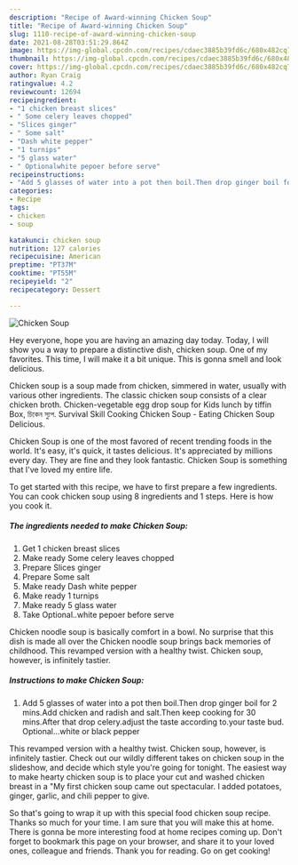 ```yaml
---
description: "Recipe of Award-winning Chicken Soup"
title: "Recipe of Award-winning Chicken Soup"
slug: 1110-recipe-of-award-winning-chicken-soup
date: 2021-08-28T03:51:29.864Z
image: https://img-global.cpcdn.com/recipes/cdaec3885b39fd6c/680x482cq70/chicken-soup-recipe-main-photo.jpg
thumbnail: https://img-global.cpcdn.com/recipes/cdaec3885b39fd6c/680x482cq70/chicken-soup-recipe-main-photo.jpg
cover: https://img-global.cpcdn.com/recipes/cdaec3885b39fd6c/680x482cq70/chicken-soup-recipe-main-photo.jpg
author: Ryan Craig
ratingvalue: 4.2
reviewcount: 12694
recipeingredient:
- "1 chicken breast slices"
- " Some celery leaves chopped"
- "Slices ginger"
- " Some salt"
- "Dash white pepper"
- "1 turnips"
- "5 glass water"
- " Optionalwhite pepoer before serve"
recipeinstructions:
- "Add 5 glasses of water into a pot then boil.Then drop ginger boil for 2 mins.Add chicken and radish and salt.Then keep cooking for 30 mins.After that drop celery.adjust the taste according to.your taste bud. Optional...white or black pepper"
categories:
- Recipe
tags:
- chicken
- soup

katakunci: chicken soup 
nutrition: 127 calories
recipecuisine: American
preptime: "PT37M"
cooktime: "PT55M"
recipeyield: "2"
recipecategory: Dessert

---
```



![Chicken Soup](https://img-global.cpcdn.com/recipes/cdaec3885b39fd6c/680x482cq70/chicken-soup-recipe-main-photo.jpg)

Hey everyone, hope you are having an amazing day today. Today, I will show you a way to prepare a distinctive dish, chicken soup. One of my favorites. This time, I will make it a bit unique. This is gonna smell and look delicious.

Chicken soup is a soup made from chicken, simmered in water, usually with various other ingredients. The classic chicken soup consists of a clear chicken broth. Chicken-vegetable egg drop soup for Kids lunch by tiffin Box, চিকেন স্যুপ. Survival Skill Cooking Chicken Soup - Eating Chicken Soup Delicious.

Chicken Soup is one of the most favored of recent trending foods in the world. It's easy, it's quick, it tastes delicious. It's appreciated by millions every day. They are fine and they look fantastic. Chicken Soup is something that I've loved my entire life.


To get started with this recipe, we have to first prepare a few ingredients. You can cook chicken soup using 8 ingredients and 1 steps. Here is how you cook it.

<!--inarticleads1-->

##### The ingredients needed to make Chicken Soup:

1. Get 1 chicken breast slices
1. Make ready  Some celery leaves chopped
1. Prepare Slices ginger
1. Prepare  Some salt
1. Make ready Dash white pepper
1. Make ready 1 turnips
1. Make ready 5 glass water
1. Take  Optional..white pepoer before serve


Chicken noodle soup is basically comfort in a bowl. No surprise that this dish is made all over the Chicken noodle soup brings back memories of childhood. This revamped version with a healthy twist. Chicken soup, however, is infinitely tastier. 

<!--inarticleads2-->

##### Instructions to make Chicken Soup:

1. Add 5 glasses of water into a pot then boil.Then drop ginger boil for 2 mins.Add chicken and radish and salt.Then keep cooking for 30 mins.After that drop celery.adjust the taste according to.your taste bud. Optional...white or black pepper


This revamped version with a healthy twist. Chicken soup, however, is infinitely tastier. Check out our wildly different takes on chicken soup in the slideshow, and decide which style you&#39;re going for tonight. The easiest way to make hearty chicken soup is to place your cut and washed chicken breast in a &#34;My first chicken soup came out spectacular. I added potatoes, ginger, garlic, and chili pepper to give. 

So that's going to wrap it up with this special food chicken soup recipe. Thanks so much for your time. I am sure that you will make this at home. There is gonna be more interesting food at home recipes coming up. Don't forget to bookmark this page on your browser, and share it to your loved ones, colleague and friends. Thank you for reading. Go on get cooking!
